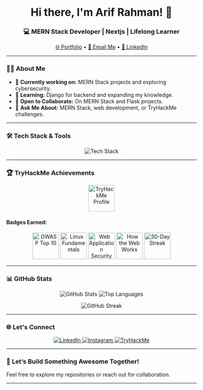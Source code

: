 <h1 align="center">Hi there, I'm Arif Rahman! 👋</h1>
<h3 align="center">💻 MERN Stack Developer | Nextjs | Lifelong Learner</h3>

<p align="center">
  <a href="https://next-personal-portfolio-psi.vercel.app/" target="_blank">🌐 Portfolio</a> •
  <a href="mailto:arifrahman1k7@gmail.com">📧 Email Me</a> •
  <a href="https://www.linkedin.com/in/arif-rahman-84b1a2262" target="_blank">💼 LinkedIn</a>
</p>

---

### 👨‍💻 **About Me**
- 🔭 **Currently working on:** MERN Stack projects and exploring cybersecurity.  
- 🌱 **Learning:** Django for backend and expanding my knowledge.  
- 👯 **Open to Collaborate:** On MERN Stack and Flask projects.  
- 💬 **Ask Me About:** MERN Stack, web development, or TryHackMe challenges.  

---

### 🛠️ **Tech Stack & Tools**
<p align="center">
  <img src="https://skillicons.dev/icons?i=html,css,js,react,nodejs,express,mongodb,tailwind,bootstrap,linux,python,firebase,git,nextjs,typescript" alt="Tech Stack" />
</p>

---

### 🏆 **TryHackMe Achievements**
<p align="center">
  <a href="https://tryhackme.com/p/xhexarip1" target="_blank">
    <img src="https://tryhackme-badges.s3.amazonaws.com/xhexarip1.png" alt="TryHackMe Profile" height="70" />
  </a>
</p>

#### **Badges Earned:**
<p align="center">
  <img src="https://tryhackme.com/img/badges/owasptop10.svg" alt="OWASP Top 10" height="70" />
  <img src="https://tryhackme.com/img/badges/linux.svg" alt="Linux Fundamentals" height="70" />
  <img src="https://tryhackme.com/img/badges/webbed.svg" alt="Web Application Security" height="70" />
  <img src="https://tryhackme.com/img/badges/howthewebworks.svg" alt="How the Web Works" height="70" />
  <img src="https://tryhackme.com/img/badges/streak30.svg" alt="30-Day Streak" height="70" />
</p>

---

### 📊 **GitHub Stats**
<p align="center">
  <img src="https://github-readme-stats.vercel.app/api?username=khan1git&show_icons=true&theme=radical" alt="GitHub Stats" />
  <img src="https://github-readme-stats.vercel.app/api/top-langs/?username=khan1git&layout=compact&theme=radical" alt="Top Languages" />
</p>
<p align="center">
  <img src="https://github-readme-streak-stats.herokuapp.com/?user=khan1git&theme=radical" alt="GitHub Streak" />
</p>

---

### 🌐 **Let's Connect**
<p align="center">
  <a href="https://www.linkedin.com/in/arif-rahman-84b1a2262" target="_blank">
    <img src="https://skillicons.dev/icons?i=linkedin" alt="LinkedIn" />
  </a>
  <a href="https://instagram.com/arrahman2739" target="_blank">
    <img src="https://skillicons.dev/icons?i=instagram" alt="Instagram" />
  </a>
  <a href="https://tryhackme.com/p/xhexarip1" target="_blank">
    <img src="https://skillicons.dev/icons?i=security" alt="TryHackMe" />
  </a>
</p>

---

### 🚀 **Let’s Build Something Awesome Together!**
Feel free to explore my repositories or reach out for collaboration.

---
